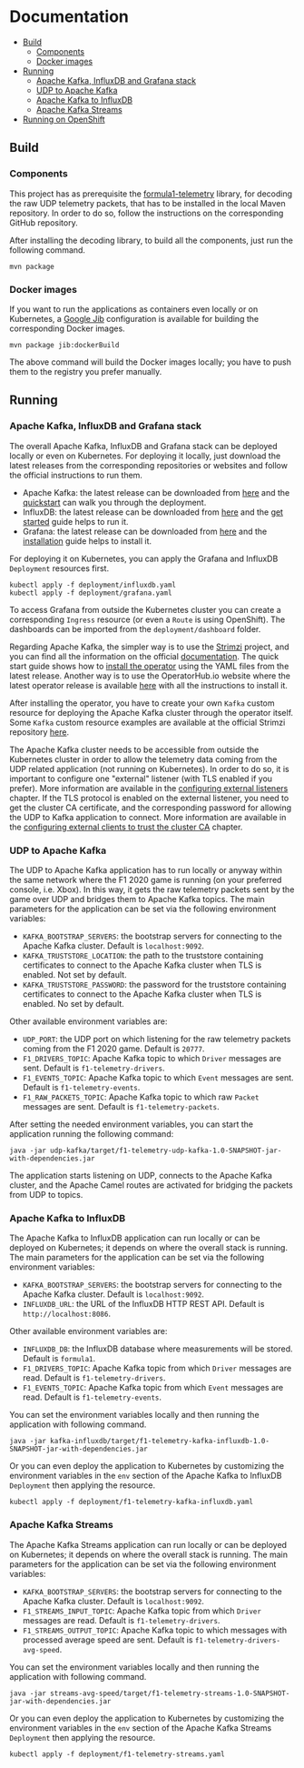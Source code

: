 # Documentation

* [Build](#build)
    * [Components](#components)
    * [Docker images](#docker-images)
* [Running](#running)
    * [Apache Kafka, InfluxDB and Grafana stack](#apache-kafka-influxdb-and-grafana-stack)
    * [UDP to Apache Kafka](#udp-to-apache-kafka)
    * [Apache Kafka to InfluxDB](#apache-kafka-to-influxdb)
    * [Apache Kafka Streams](#apache-kafka-streams)
* [Running on OpenShift](../deployment/openshift/README.md)

## Build

### Components

This project has as prerequisite the [formula1-telemetry](https://github.com/ppatierno/formula1-telemetry) library, for decoding the raw UDP telemetry packets, that has to be installed in the local Maven repository.
In order to do so, follow the instructions on the corresponding GitHub repository.

After installing the decoding library, to build all the components, just run the following command.

```shell
mvn package
```

### Docker images

If you want to run the applications as containers even locally or on Kubernetes, a [Google Jib](https://github.com/GoogleContainerTools/jib) configuration is available for building the corresponding Docker images.

```shell
mvn package jib:dockerBuild
```

The above command will build the Docker images locally; you have to push them to the registry you prefer manually.

## Running

### Apache Kafka, InfluxDB and Grafana stack

The overall Apache Kafka, InfluxDB and Grafana stack can be deployed locally or even on Kubernetes.
For deploying it locally, just download the latest releases from the corresponding repositories or websites and follow the official instructions to run them.

* Apache Kafka: the latest release can be downloaded from [here](https://kafka.apache.org/downloads) and the [quickstart](https://kafka.apache.org/quickstart) can walk you through the deployment.
* InfluxDB: the latest release can be downloaded from [here](https://portal.influxdata.com/downloads/) and the [get started](https://docs.influxdata.com/influxdb/v2.0/get-started/) guide helps to run it.
* Grafana:  the latest release can be downloaded from [here](https://grafana.com/grafana/download) and the [installation](https://grafana.com/docs/grafana/latest/installation/) guide helps to install it.

For deploying it on Kubernetes, you can apply the Grafana and InfluxDB `Deployment` resources first.

```shell
kubectl apply -f deployment/influxdb.yaml
kubectl apply -f deployment/grafana.yaml
```

To access Grafana from outside the Kubernetes cluster you can create a corresponding `Ingress` resource (or even a `Route` is using OpenShift).
The dashboards can be imported from the `deployment/dashboard` folder. 

Regarding Apache Kafka, the simpler way is to use the [Strimzi](https://strimzi.io/) project, and you can find all the information on the official [documentation](https://strimzi.io/documentation/).
The quick start guide shows how to [install the operator](https://strimzi.io/docs/operators/latest/quickstart.html#proc-install-product-str) using the YAML files from the latest release.
Another way is to use the OperatorHub.io website where the latest operator release is available [here](https://operatorhub.io/operator/strimzi-kafka-operator) with all the instructions to install it.  

After installing the operator, you have to create your own `Kafka` custom resource for deploying the Apache Kafka cluster through the operator itself.
Some `Kafka` custom resource examples are available at the official Strimzi repository [here](https://github.com/strimzi/strimzi-kafka-operator/tree/master/examples/kafka).

The Apache Kafka cluster needs to be accessible from outside the Kubernetes cluster in order to allow the telemetry data coming from the UDP related application (not running on Kubernetes).
In order to do so, it is important to configure one "external" listener (with TLS enabled if you prefer).
More information are available in the [configuring external listeners](https://strimzi.io/docs/operators/latest/using.html#assembly-configuring-external-listeners-str) chapter.
If the TLS protocol is enabled on the external listener, you need to get the cluster CA certificate, and the corresponding password for allowing the UDP to Kafka application to connect.
More information are available in the [configuring external clients to trust the cluster CA](https://strimzi.io/docs/operators/latest/using.html#configuring-external-clients-to-trust-cluster-ca-str) chapter.

### UDP to Apache Kafka

The UDP to Apache Kafka application has to run locally or anyway within the same network where the F1 2020 game is running (on your preferred console, i.e. Xbox).
In this way, it gets the raw telemetry packets sent by the game over UDP and bridges them to Apache Kafka topics.
The main parameters for the application can be set via the following environment variables:

* `KAFKA_BOOTSTRAP_SERVERS`: the bootstrap servers for connecting to the Apache Kafka cluster. Default is `localhost:9092`.
* `KAFKA_TRUSTSTORE_LOCATION`: the path to the truststore containing certificates to connect to the Apache Kafka cluster when TLS is enabled. Not set by default.
* `KAFKA_TRUSTSTORE_PASSWORD`: the password for the truststore containing certificates to connect to the Apache Kafka cluster when TLS is enabled. No set by default.

Other available environment variables are:

* `UDP_PORT`: the UDP port on which listening for the raw telemetry packets coming from the F1 2020 game. Default is `20777`.
* `F1_DRIVERS_TOPIC`: Apache Kafka topic to which `Driver` messages are sent. Default is `f1-telemetry-drivers`.
* `F1_EVENTS_TOPIC`: Apache Kafka topic to which `Event` messages are sent. Default is `f1-telemetry-events`.
* `F1_RAW_PACKETS_TOPIC`: Apache Kafka topic to which raw `Packet` messages are sent. Default is `f1-telemetry-packets`.

After setting the needed environment variables, you can start the application running the following command:

```shell
java -jar udp-kafka/target/f1-telemetry-udp-kafka-1.0-SNAPSHOT-jar-with-dependencies.jar
```

The application starts listening on UDP, connects to the Apache Kafka cluster, and the Apache Camel routes are activated for bridging the packets from UDP to topics.

### Apache Kafka to InfluxDB

The Apache Kafka to InfluxDB application can run locally or can be deployed on Kubernetes; it depends on where the overall stack is running.
The main parameters for the application can be set via the following environment variables:

* `KAFKA_BOOTSTRAP_SERVERS`: the bootstrap servers for connecting to the Apache Kafka cluster. Default is `localhost:9092`.
* `INFLUXDB_URL`: the URL of the InfluxDB HTTP REST API. Default is `http://localhost:8086`.

Other available environment variables are:

* `INFLUXDB_DB`: the InfluxDB database where measurements will be stored. Default is `formula1`.
* `F1_DRIVERS_TOPIC`: Apache Kafka topic from which `Driver` messages are read. Default is `f1-telemetry-drivers`. 
* `F1_EVENTS_TOPIC`: Apache Kafka topic from which `Event` messages are read. Default is `f1-telemetry-events`.

You can set the environment variables locally and then running the application with following command.

```shell
java -jar kafka-influxdb/target/f1-telemetry-kafka-influxdb-1.0-SNAPSHOT-jar-with-dependencies.jar
```

Or you can even deploy the application to Kubernetes by customizing the environment variables in the `env` section of the Apache Kafka to InfluxDB `Deployment` then applying the resource.

```shell
kubectl apply -f deployment/f1-telemetry-kafka-influxdb.yaml
```

### Apache Kafka Streams

The Apache Kafka Streams application can run locally or can be deployed on Kubernetes; it depends on where the overall stack is running.
The main parameters for the application can be set via the following environment variables:

* `KAFKA_BOOTSTRAP_SERVERS`: the bootstrap servers for connecting to the Apache Kafka cluster. Default is `localhost:9092`.
* `F1_STREAMS_INPUT_TOPIC`: Apache Kafka topic from which `Driver` messages are read. Default is `f1-telemetry-drivers`.
* `F1_STREAMS_OUTPUT_TOPIC`: Apache Kafka topic to which messages with processed average speed are sent. Default is `f1-telemetry-drivers-avg-speed`.

You can set the environment variables locally and then running the application with following command.

```shell
java -jar streams-avg-speed/target/f1-telemetry-streams-1.0-SNAPSHOT-jar-with-dependencies.jar
```

Or you can even deploy the application to Kubernetes by customizing the environment variables in the `env` section of the Apache Kafka Streams `Deployment` then applying the resource.

```shell
kubectl apply -f deployment/f1-telemetry-streams.yaml
```